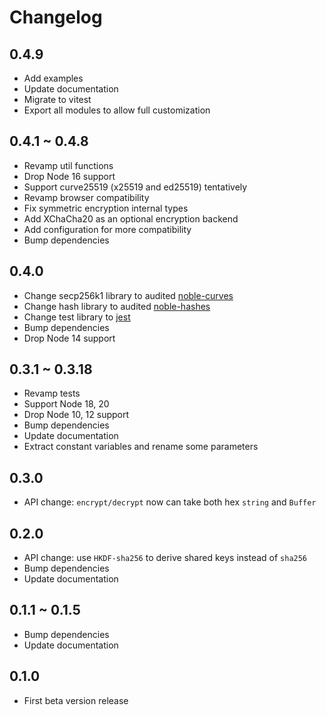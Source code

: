 
# Changelog

## 0.4.9

- Add examples
- Update documentation
- Migrate to vitest
- Export all modules to allow full customization

## 0.4.1 ~ 0.4.8

- Revamp util functions
- Drop Node 16 support
- Support curve25519 (x25519 and ed25519) tentatively
- Revamp browser compatibility
- Fix symmetric encryption internal types
- Add XChaCha20 as an optional encryption backend
- Add configuration for more compatibility
- Bump dependencies

## 0.4.0

- Change secp256k1 library to audited [noble-curves](https://github.com/paulmillr/noble-curves)
- Change hash library to audited [noble-hashes](https://github.com/paulmillr/noble-hashes)
- Change test library to [jest](https://jestjs.io/)
- Bump dependencies
- Drop Node 14 support

## 0.3.1 ~ 0.3.18

- Revamp tests
- Support Node 18, 20
- Drop Node 10, 12 support
- Bump dependencies
- Update documentation
- Extract constant variables and rename some parameters

## 0.3.0

- API change: `encrypt/decrypt` now can take both hex `string` and `Buffer`

## 0.2.0

- API change: use `HKDF-sha256` to derive shared keys instead of `sha256`
- Bump dependencies
- Update documentation

## 0.1.1 ~ 0.1.5

- Bump dependencies
- Update documentation

## 0.1.0

- First beta version release
